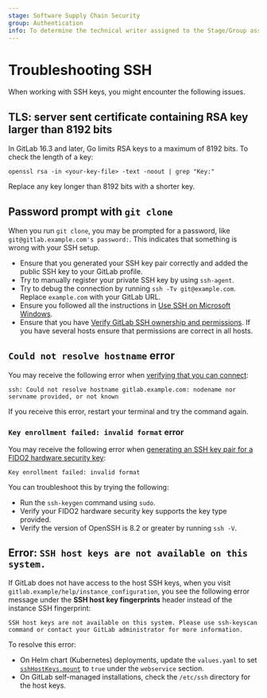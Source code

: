 ```yaml
---
stage: Software Supply Chain Security
group: Authentication
info: To determine the technical writer assigned to the Stage/Group associated with this page, see https://handbook.gitlab.com/handbook/product/ux/technical-writing/#assignments
---
```


# Troubleshooting SSH

When working with SSH keys, you might encounter the following issues.

## TLS: server sent certificate containing RSA key larger than 8192 bits

In GitLab 16.3 and later, Go limits RSA keys to a maximum of 8192 bits.
To check the length of a key:

```shell
openssl rsa -in <your-key-file> -text -noout | grep "Key:"
```

Replace any key longer than 8192 bits with a shorter key.

## Password prompt with `git clone`

When you run `git clone`, you may be prompted for a password, like `git@gitlab.example.com's password:`.
This indicates that something is wrong with your SSH setup.

- Ensure that you generated your SSH key pair correctly and added the public SSH
  key to your GitLab profile.
- Try to manually register your private SSH key by using `ssh-agent`.
- Try to debug the connection by running `ssh -Tv git@example.com`.
  Replace `example.com` with your GitLab URL.
- Ensure you followed all the instructions in [Use SSH on Microsoft Windows](ssh.md#use-ssh-on-microsoft-windows).
- Ensure that you have [Verify GitLab SSH ownership and permissions](ssh.md#verify-gitlab-ssh-ownership-and-permissions). If you have several hosts ensure that permissions are correct in all hosts.

## `Could not resolve hostname` error

You may receive the following error when [verifying that you can connect](ssh.md#verify-that-you-can-connect):

```shell
ssh: Could not resolve hostname gitlab.example.com: nodename nor servname provided, or not known
```

If you receive this error, restart your terminal and try the command again.

### `Key enrollment failed: invalid format` error

You may receive the following error when [generating an SSH key pair for a FIDO2 hardware security key](ssh.md#generate-an-ssh-key-pair-for-a-fido2-hardware-security-key):

```shell
Key enrollment failed: invalid format
```

You can troubleshoot this by trying the following:

- Run the `ssh-keygen` command using `sudo`.
- Verify your FIDO2 hardware security key supports
  the key type provided.
- Verify the version of OpenSSH is 8.2 or greater by
  running `ssh -V`.

## Error: `SSH host keys are not available on this system.`

If GitLab does not have access to the host SSH keys, when you visit `gitlab.example/help/instance_configuration`, you see the following error message under the **SSH host key fingerprints** header instead of the instance SSH fingerprint:

```plaintext
SSH host keys are not available on this system. Please use ssh-keyscan command or contact your GitLab administrator for more information.
```

To resolve this error:

- On Helm chart (Kubernetes) deployments, update the `values.yaml` to set [`sshHostKeys.mount`](https://docs.gitlab.com/charts/charts/gitlab/webservice/) to `true` under the `webservice` section.
- On GitLab self-managed installations, check the `/etc/ssh` directory for the host keys.
